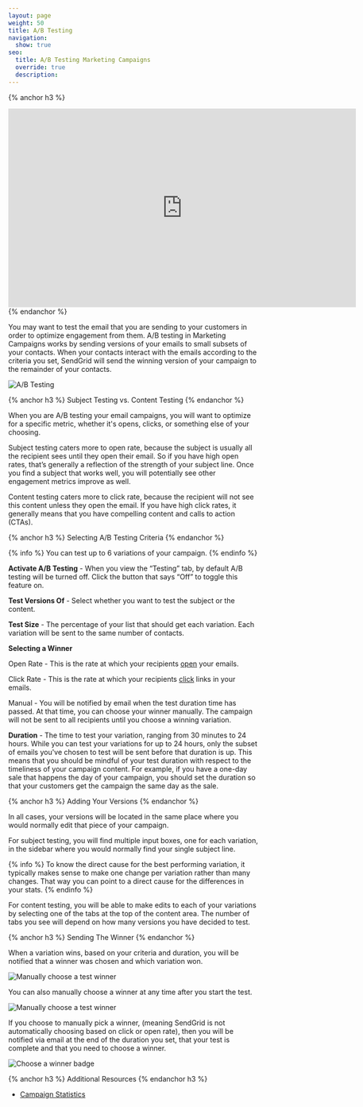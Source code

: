 ```yaml
---
layout: page
weight: 50
title: A/B Testing
navigation:
  show: true
seo:
  title: A/B Testing Marketing Campaigns
  override: true
  description:
---
```

{% anchor h3 %}
<iframe src="https://player.vimeo.com/video/225916632" width="700" height="400" frameborder="0" webkitallowfullscreen mozallowfullscreen allowfullscreen></iframe>
{% endanchor %}

You may want to test the email that you are sending to your customers in order to optimize engagement from them. A/B testing in Marketing Campaigns works by sending versions of your emails to small subsets of your contacts. When your contacts interact with the emails according to the criteria you set, SendGrid will send the winning version of your campaign to the remainder of your contacts.

![]({{root_url}}/images/ab_testing_1.png "A/B Testing")

{% anchor h3 %}
Subject Testing vs. Content Testing
{% endanchor %}

When you are A/B testing your email campaigns, you will want to optimize for a specific metric, whether it's opens, clicks, or something else of your choosing.

Subject testing caters more to open rate, because the subject is usually all the recipient sees until they open their email. So if you have high open rates, that’s generally a reflection of the strength of your subject line. Once you find a subject that works well, you will potentially see other engagement metrics improve as well.

Content testing caters more to click rate, because the recipient will not see this content unless they open the email. If you have high click rates, it generally means that you have compelling content and calls to action (CTAs).

{% anchor h3 %}
Selecting A/B Testing Criteria
{% endanchor %}

{% info %}
You can test up to 6 variations of your campaign.
{% endinfo %}

**Activate A/B Testing** - When you view the “Testing” tab, by default A/B testing will be turned off. Click the button that says “Off” to toggle this feature on.

**Test Versions Of** - Select whether you want to test the subject or the content.

**Test Size** - The percentage of your list that should get each variation. Each variation will be sent to the same number of contacts.

**Selecting a Winner**

Open Rate - This is the rate at which your recipients <a href="{{root_url}}/Glossary/opens.html">open</a> your emails.

Click Rate - This is the rate at which your recipients <a href="{{root_url}}/Glossary/clicks.html">click</a> links in your emails.

Manual - You will be notified by email when the test duration time has passed. At that time, you can choose your winner manually. The campaign will not be sent to all recipients until you choose a winning variation.

**Duration** - The time to test your variation, ranging from 30 minutes to 24 hours. While you can test your variations for up to 24 hours, only the subset of emails you've chosen to test will be sent before that duration is up. This means that you should be mindful of your test duration with respect to the timeliness of your campaign content. For example, if you have a one-day sale that happens the day of your campaign, you should set the duration so that your customers get the campaign the same day as the sale.

{% anchor h3 %}
Adding Your Versions
{% endanchor %}

In all cases, your versions will be located in the same place where you would normally edit that piece of your campaign.

For subject testing, you will find multiple input boxes, one for each variation, in the sidebar where you would normally find your single subject line.

{% info %}
To know the direct cause for the best performing variation, it typically makes sense to make one change per variation rather than many changes. That way you can point to a direct cause for the differences in your stats.
{% endinfo %}

For content testing, you will be able to make edits to each of your variations by selecting one of the tabs at the top of the content area. The number of tabs you see will depend on how many versions you have decided to test.

{% anchor h3 %}
Sending The Winner
{% endanchor %}

When a variation wins, based on your criteria and duration, you will be notified that a winner was chosen and which variation won.

![]({{root_url}}/images/ab_testing_4.png "Manually choose a test winner")

You can also manually choose a winner at any time after you start the test.

![]({{root_url}}/images/ab_testing_2.png "Manually choose a test winner")

If you choose to manually pick a winner, (meaning SendGrid is not automatically choosing based on click or open rate), then you will be notified via email at the end of the duration you set, that your test is complete and that you need to choose a winner.

![]({{root_url}}/images/ab_testing_3.png "Choose a winner badge")

{% anchor h3 %}
Additional Resources
{% endanchor h3 %}

- [Campaign Statistics](https://sendgrid.com/docs/User_Guide/Marketing_Campaigns/campaign_stats.html)
